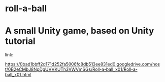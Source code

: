 # roll-a-ball
A small Unity game, based on Unity tutorial
============================================
link:

https://0bad1bbff2d171d252fa5006fc8db513ee831ed0.googledrive.com/host/0B2eCMbJ8NpDgUVVKUTh3VWVmSGs/Roll-a-ball_x01/Roll-a-ball_x01.html

